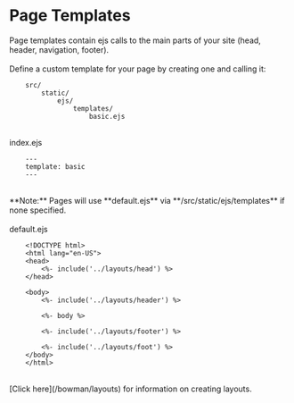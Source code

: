 # Page Templates

Page templates contain ejs calls to the main parts of your site (head, header, navigation, footer).
<br>
<br>
Define a custom template for your page by creating one and calling it:

        src/
            static/
                ejs/
                    templates/
                        basic.ejs

<br>
index.ejs

        ---
        template: basic
        ---

<br>
**Note:** Pages will use **default.ejs** via **/src/static/ejs/templates** if none specified. 
<br>
<br>
default.ejs

        <!DOCTYPE html>
        <html lang="en-US">
        <head>
            <%- include('../layouts/head') %>
        </head>

        <body>
            <%- include('../layouts/header') %>

            <%- body %>

            <%- include('../layouts/footer') %>

            <%- include('../layouts/foot') %>
        </body>
        </html>

<br>
[Click here](/bowman/layouts) for information on creating layouts.
